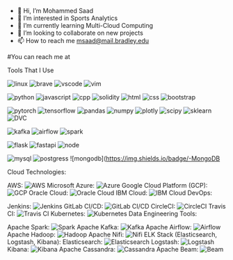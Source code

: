 - 👋 Hi, I’m Mohammed Saad
- 👀 I’m interested in Sports Analytics
- 🌱 I’m currently learning Multi-Cloud Computing
- 💞️ I’m looking to collaborate on new projects
- 📫 How to reach me msaad@mail.bradley.edu

<!---
msaad7777/msaad7777 is a ✨ special ✨ repository because its `README.md` (this file) appears on your GitHub profile.
You can click the Preview link to take a look at your changes.
--->

#You can reach me at 

Tools That I Use

![linux](https://img.shields.io/badge/-Linux-black?style=flat&logo=linux)
![brave](https://img.shields.io/badge/-Brave-black?style=flat&logo=brave)
![vscode](https://img.shields.io/badge/-VS_Code-black?style=flat&logo=visual-studio-code)
![vim](https://img.shields.io/badge/-Vim-black?style=flat&logo=vim)

![python](https://img.shields.io/badge/-Python-black?style=flat&logo=python)
![javascript](https://img.shields.io/badge/-JavaScript-black?style=flat&logo=javascript)
![cpp](https://img.shields.io/badge/-C++-black?style=flat&logo=c%2B%2B)
![solidity](https://img.shields.io/badge/-Solidity-black?style=flat&logo=solidity)
![html](https://img.shields.io/badge/-HTML-black?style=flat&logo=html5)
![css](https://img.shields.io/badge/-CSS-black?style=flat&logo=css3)
![bootstrap](https://img.shields.io/badge/-Bootstrap-black?style=flat&logo=bootstrap)

![pytorch](https://img.shields.io/badge/-PyTorch-black?style=flat&logo=pytorch)
![tensorflow](https://img.shields.io/badge/-TensorFlow-black?style=flat&logo=tensorflow)
![pandas](https://img.shields.io/badge/-Pandas-black?style=flat&logo=pandas)
![numpy](https://img.shields.io/badge/-NumPy-black?style=flat&logo=numpy)
![plotly](https://img.shields.io/badge/-Plotly-black?style=flat&logo=plotly)
![scipy](https://img.shields.io/badge/-SciPy-black?style=flat&logo=scipy)
![sklearn](https://img.shields.io/badge/-Scikit_Learn-black?style=flat&logo=scikit-learn)
![DVC](https://img.shields.io/badge/-DVC-black?style=flat&logo=data-version-control)

![kafka](https://img.shields.io/badge/-Kafka-black?style=flat&logo=apache-kafka)
![airflow](https://img.shields.io/badge/-Airflow-black?style=flat&logo=apache-airflow)
![spark](https://img.shields.io/badge/-Spark-black?style=flat&logo=apache-spark)

![flask](https://img.shields.io/badge/-Flask-black?style=flat&logo=flask)
![fastapi](https://img.shields.io/badge/-FastAPI-black?style=flat&logo=fastapi)
![node](https://img.shields.io/badge/-Node.js-black?style=flat&logo=node.js)

![mysql](https://img.shields.io/badge/-MySQL-black?style=flat&logo=mysql)
![postgress](https://img.shields.io/badge/-PostgreSQL-black?style=flat&logo=postgresql)
![mongodb](https://img.shields.io/badge/-MongoDB

Cloud Technologies:

AWS: ![AWS](https://cdn.icon-icons.com/icons2/2108/PNG/512/amazon_aws_icon_130919.png)
Microsoft Azure: ![Azure](https://cdn.icon-icons.com/icons2/2108/PNG/512/microsoft_azure_icon_130940.png)
Google Cloud Platform (GCP): ![GCP](https://cdn.icon-icons.com/icons2/2107/PNG/512/file_type_google_icon_130211.png)
Oracle Cloud: ![Oracle Cloud](https://cdn.icon-icons.com/icons2/2389/PNG/512/oracle_cloud_logo_icon_145242.png)
IBM Cloud: ![IBM Cloud](https://cdn.icon-icons.com/icons2/2107/PNG/512/file_type_ibm_icon_130220.png)
DevOps:

Jenkins: ![Jenkins](https://cdn.icon-icons.com/icons2/2107/PNG/512/file_type_jenkins_icon_130506.png)
GitLab CI/CD: ![GitLab CI/CD](https://cdn.icon-icons.com/icons2/2107/PNG/512/file_type_gitlab_icon_130564.png)
CircleCI: ![CircleCI](https://cdn.icon-icons.com/icons2/2107/PNG/512/file_type_circleci_icon_130636.png)
Travis CI: ![Travis CI](https://cdn.icon-icons.com/icons2/2107/PNG/512/file_type_travis_icon_130455.png)
Kubernetes: ![Kubernetes](https://cdn.icon-icons.com/icons2/2389/PNG/512/kubernetes_logo_icon_144877.png)
Data Engineering Tools:

Apache Spark: ![Spark](https://cdn.icon-icons.com/icons2/2108/PNG/512/apache_spark_icon_130924.png)
Apache Kafka: ![Kafka](https://cdn.icon-icons.com/icons2/2108/PNG/512/apache_kafka_icon_130935.png)
Apache Airflow: ![Airflow](https://cdn.icon-icons.com/icons2/2699/PNG/512/apache_airflow_logo_icon_168534.png)
Apache Hadoop: ![Hadoop](https://cdn.icon-icons.com/icons2/2699/PNG/512/apache_hadoop_logo_icon_168522.png)
Apache Nifi: ![Nifi](https://cdn.icon-icons.com/icons2/2699/PNG/512/apache_nifi_logo_icon_168538.png)
ELK Stack (Elasticsearch, Logstash, Kibana):
Elasticsearch: ![Elasticsearch](https://cdn.icon-icons.com/icons2/2415/PNG/512/elasticsearch_original_wordmark_logo_icon_146465.png)
Logstash: ![Logstash](https://cdn.icon-icons.com/icons2/2699/PNG/512/logstash_logo_icon_168501.png)
Kibana: ![Kibana](https://cdn.icon-icons.com/icons2/2108/PNG/512/kibana_icon_130941.png)
Apache Cassandra: ![Cassandra](https://cdn.icon-icons.com/icons2/2108/PNG/512/apache_cassandra_icon_130924.png)
Apache Beam: ![Beam](https://beam.apache.org/images/logos/full-color-name.svg)
